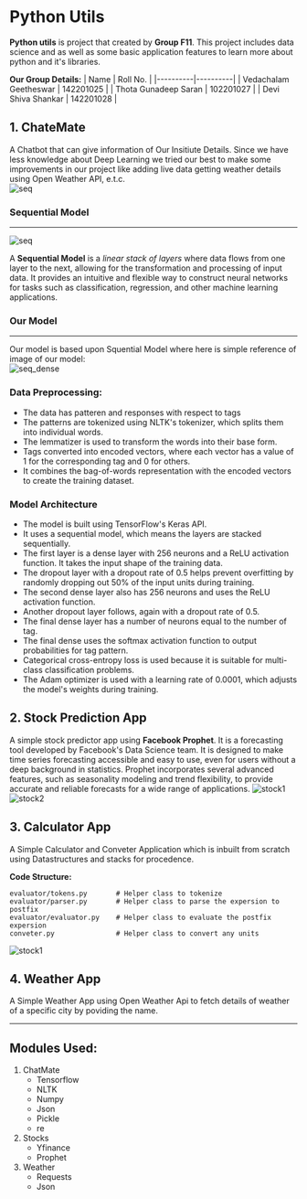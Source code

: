 # Python Utils

**Python utils** is project that created by **Group F11**. This project includes data science and as well as some basic application features to learn more about python and it's libraries.

**Our Group Details:**
| Name                    | Roll No. |
|----------|----------|
| Vedachalam Geetheswar   | 142201025   |
| Thota Gunadeep Saran    | 102201027   |
| Devi Shiva Shankar      | 142201028   |
  
  
## 1. ChateMate

  A Chatbot that can give information of Our Insitiute Details. Since we have less knowledge about Deep Learning we tried our best to make some improvements in our project like adding live data getting weather details using Open Weather API, e.t.c.  
  ![seq](https://drive.google.com/uc?export=view&id=1eHX1FlEsd9OQSzOCFOP9-k0vXQl996Gp)

  ### Sequential Model
  ___
  ![seq](https://drive.google.com/uc?export=view&id=12BNFo6hl87VUi5bMDqKiqy2L1S95OaS9)

  A **Sequential Model** is a *linear stack of layers* where data flows from one layer to the next, allowing for the transformation and processing of input data. It provides an intuitive and flexible way to construct neural networks for tasks such as classification, regression, and other machine learning applications.

  ### Our Model
  ___

  Our model is based upon Squential Model where here is simple reference of image of our model:  
  ![seq_dense](https://drive.google.com/uc?export=view&id=1ujLXc_hNl5IyR7OLm-6cWac-wii59btW)  

  ### Data Preprocessing:
  - The data has patteren and responses with respect to tags
  - The patterns are tokenized using NLTK's tokenizer, which splits them into individual words.
  - The lemmatizer is used to transform the words into their base form.
  - Tags converted into encoded vectors, where each vector has a value of 1 for the corresponding tag and 0 for others.
  - It combines the bag-of-words representation with the encoded vectors to create the training dataset.

  ### Model Architecture
  - The model is built using TensorFlow's Keras API.
  - It uses a sequential model, which means the layers are stacked sequentially.
  - The first layer is a dense layer with 256 neurons and a ReLU activation function. It takes the input shape of the training data.
  - The dropout layer with a dropout rate of 0.5 helps prevent overfitting by randomly dropping out 50% of the input units during training.
  - The second dense layer also has 256 neurons and uses the ReLU activation function.
  - Another dropout layer follows, again with a dropout rate of 0.5.
  - The final dense layer has a number of neurons equal to the number of tag.
  - The final dense uses the softmax activation function to output probabilities for tag pattern.
  - Categorical cross-entropy loss is used because it is suitable for multi-class classification problems.
  - The Adam optimizer is used with a learning rate of 0.0001, which adjusts the model's weights during training.

## 2. Stock Prediction App

A simple stock predictor app using **Facebook Prophet**. It is a forecasting tool developed by Facebook's Data Science team. It is designed to make time series forecasting accessible and easy to use, even for users without a deep background in statistics. Prophet incorporates several advanced features, such as seasonality modeling and trend flexibility, to provide accurate and reliable forecasts for a wide range of applications.
![stock1](https://drive.google.com/uc?export=view&id=15b0gcmI7-3jFFficxAn3QQeBKXcPCrHj)
![stock2](https://drive.google.com/uc?export=view&id=1Dcijo-d_Yl0L4ciqZcTslq-cHy1rYZsz)

## 3. Calculator App
A Simple Calculator and Conveter Application which is inbuilt from scratch using Datastructures and stacks for procedence.

**Code Structure:**  

    evaluator/tokens.py       # Helper class to tokenize
    evaluator/parser.py       # Helper class to parse the expersion to postfix
    evaluator/evaluator.py    # Helper class to evaluate the postfix expersion
    conveter.py               # Helper class to convert any units    
    
    
![stock1](https://drive.google.com/uc?export=view&id=1vclYos_iVcaFrlSlyPRpu-3aoxR_FLES)

## 4. Weather App
A Simple Weather App using Open Weather Api to fetch details of weather of a specific city by poviding the name.

___

## Modules Used:
1. ChatMate
    - Tensorflow
    - NLTK
    - Numpy
    - Json
    - Pickle
    - re
2. Stocks
    - Yfinance
    - Prophet
3. Weather
     - Requests
     - Json
